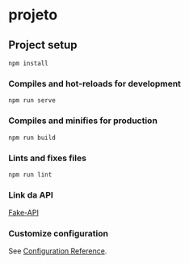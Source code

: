 # projeto

## Project setup
```
npm install
```

### Compiles and hot-reloads for development
```
npm run serve
```

### Compiles and minifies for production
```
npm run build
```

### Lints and fixes files
```
npm run lint
```

### Link da API
[Fake-API](https://github.com/viniciosneves/auth-vue-vuex/archive/48dd3dd2848ff6df4ed6dca43fa9dee1361b46db.zip)


### Customize configuration
See [Configuration Reference](https://cli.vuejs.org/config/).
